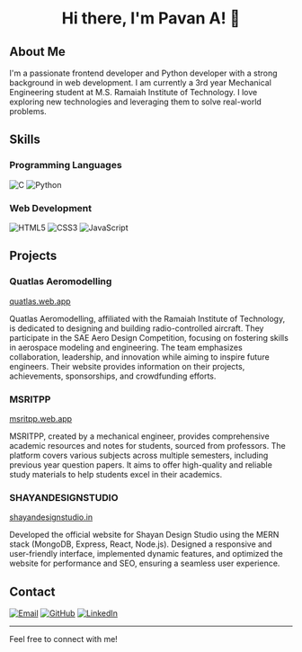 <div align="center">

# Hi there, I'm Pavan A! 👋

</div>

## About Me

I'm a passionate frontend developer and Python developer with a strong background in web development. I am currently a 3rd year Mechanical Engineering student at M.S. Ramaiah Institute of Technology. I love exploring new technologies and leveraging them to solve real-world problems.

## Skills

### Programming Languages

![C](https://img.shields.io/badge/-C-00599C?style=flat-square&logo=c&logoColor=white)
![Python](https://img.shields.io/badge/-Python-3776AB?style=flat-square&logo=python&logoColor=white)

### Web Development

![HTML5](https://img.shields.io/badge/-HTML5-E34F26?style=flat-square&logo=html5&logoColor=white)
![CSS3](https://img.shields.io/badge/-CSS3-1572B6?style=flat-square&logo=css3&logoColor=white)
![JavaScript](https://img.shields.io/badge/-JavaScript-F7DF1E?style=flat-square&logo=javascript&logoColor=black)

## Projects

### Quatlas Aeromodelling
[quatlas.web.app](https://quatlas.web.app)

Quatlas Aeromodelling, affiliated with the Ramaiah Institute of Technology, is dedicated to designing and building radio-controlled aircraft. They participate in the SAE Aero Design Competition, focusing on fostering skills in aerospace modeling and engineering. The team emphasizes collaboration, leadership, and innovation while aiming to inspire future engineers. Their website provides information on their projects, achievements, sponsorships, and crowdfunding efforts.

### MSRITPP
[msritpp.web.app](https://msritpp.web.app)

MSRITPP, created by a mechanical engineer, provides comprehensive academic resources and notes for students, sourced from professors. The platform covers various subjects across multiple semesters, including previous year question papers. It aims to offer high-quality and reliable study materials to help students excel in their academics.

### SHAYANDESIGNSTUDIO
[shayandesignstudio.in](https://shayandesignstudio.in)

Developed the official website for Shayan Design Studio using the MERN stack (MongoDB, Express, React, Node.js). Designed a responsive and user-friendly interface, implemented dynamic features, and optimized the website for performance and SEO, ensuring a seamless user experience.

## Contact

[![Email](https://img.shields.io/badge/Email-D14836?style=flat-square&logo=gmail&logoColor=white)](mailto:pavan.aashok1234gh@gmail.com)
[![GitHub](https://img.shields.io/badge/GitHub-181717?style=flat-square&logo=github&logoColor=white)](https://github.com/pavan-reddy28)
[![LinkedIn](https://img.shields.io/badge/LinkedIn-0077B5?style=flat-square&logo=linkedin&logoColor=white)](https://www.linkedin.com/in/pavan-reddy-667b09284)

---

Feel free to connect with me!


